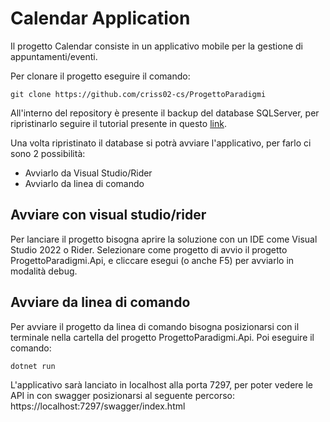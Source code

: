 
# Calendar Application

Il progetto Calendar consiste in un applicativo mobile per la gestione di appuntamenti/eventi.

Per clonare il progetto eseguire il comando:
```git 
git clone https://github.com/criss02-cs/ProgettoParadigmi
```

All'interno del repository è presente il backup del database SQLServer, per ripristinarlo seguire il tutorial presente in questo [link](https://www.c-sharpcorner.com/article/how-to-import-or-restore-bacpac-file-from-ssms/).


Una volta ripristinato il database si potrà avviare l'applicativo, per farlo ci sono 2 possibilità:

- Avviarlo da Visual Studio/Rider
- Avviarlo da linea di comando

## Avviare con visual studio/rider

Per lanciare il progetto bisogna aprire la soluzione con un IDE come Visual Studio 2022 o Rider. Selezionare come progetto di avvio il progetto ProgettoParadigmi.Api, e cliccare esegui (o anche F5) per avviarlo in modalità debug.

## Avviare da linea di comando

Per avviare il progetto da linea di comando bisogna posizionarsi con il terminale nella cartella del progetto ProgettoParadigmi.Api. Poi eseguire il comando:
```cmd
dotnet run
```
L'applicativo sarà lanciato in localhost alla porta 7297, per poter vedere le API in con swagger posizionarsi al seguente percorso: https://localhost:7297/swagger/index.html
